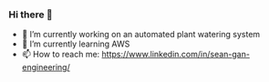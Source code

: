 ### Hi there 👋

- 🔭 I’m currently working on an automated plant watering system
- 🌱 I’m currently learning AWS
- 📫 How to reach me: https://www.linkedin.com/in/sean-gan-engineering/
